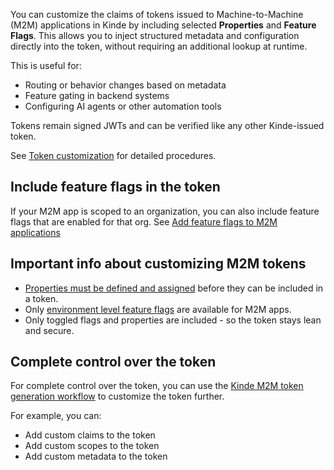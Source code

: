 
You can customize the claims of tokens issued to Machine-to-Machine (M2M) applications in Kinde by including selected **Properties** and **Feature Flags**. This allows you to inject structured metadata and configuration directly into the token, without requiring an additional lookup at runtime.

This is useful for:

- Routing or behavior changes based on metadata
- Feature gating in backend systems
- Configuring AI agents or other automation tools

Tokens remain signed JWTs and can be verified like any other Kinde-issued token.

See [Token customization](/build/tokens/token-customization/) for detailed procedures. 

## Include feature flags in the token

If your M2M app is scoped to an organization, you can also include feature flags that are enabled for that org. See [Add feature flags to M2M applications](/machine-to-machine-applications/m2m-application-setup/add-feature-flags-to-m2m-applications/)


## Important info about customizing M2M tokens

- [Properties must be defined and assigned](/properties/work-with-properties/manage-properties/) before they can be included in a token.
- Only [environment level feature flags](/releases/feature-flags/add-feature-flag/) are available for M2M apps.
- Only toggled flags and properties are included - so the token stays lean and secure.

## Complete control over the token

For complete control over the token, you can use the [Kinde M2M token generation workflow](/machine-to-machine-applications/m2m-workflow-automation/m2m-workflow/) to customize the token further.

For example, you can:

- Add custom claims to the token
- Add custom scopes to the token
- Add custom metadata to the token
